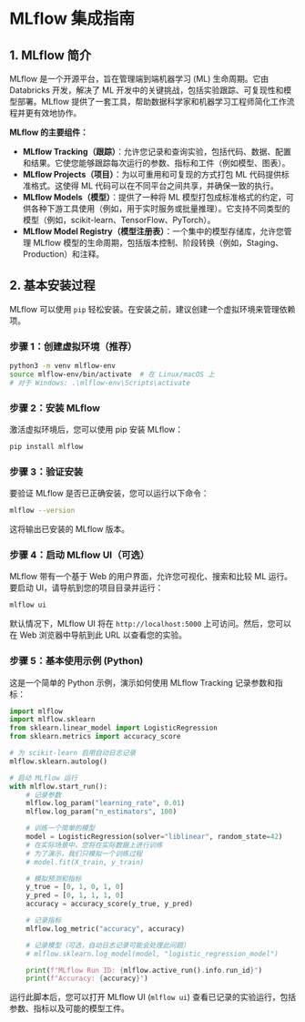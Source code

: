 # MLflow 集成指南

## 1. MLflow 简介

MLflow 是一个开源平台，旨在管理端到端机器学习 (ML) 生命周期。它由 Databricks 开发，解决了 ML 开发中的关键挑战，包括实验跟踪、可复现性和模型部署。MLflow 提供了一套工具，帮助数据科学家和机器学习工程师简化工作流程并更有效地协作。

**MLflow 的主要组件：**

*   **MLflow Tracking（跟踪）**：允许您记录和查询实验，包括代码、数据、配置和结果。它使您能够跟踪每次运行的参数、指标和工件（例如模型、图表）。
*   **MLflow Projects（项目）**：为以可重用和可复现的方式打包 ML 代码提供标准格式。这使得 ML 代码可以在不同平台之间共享，并确保一致的执行。
*   **MLflow Models（模型）**：提供了一种将 ML 模型打包成标准格式的约定，可供各种下游工具使用（例如，用于实时服务或批量推理）。它支持不同类型的模型（例如，scikit-learn、TensorFlow、PyTorch）。
*   **MLflow Model Registry（模型注册表）**：一个集中的模型存储库，允许您管理 MLflow 模型的生命周期，包括版本控制、阶段转换（例如，Staging、Production）和注释。

## 2. 基本安装过程

MLflow 可以使用 `pip` 轻松安装。在安装之前，建议创建一个虚拟环境来管理依赖项。

### 步骤 1：创建虚拟环境（推荐）

```bash
python3 -m venv mlflow-env
source mlflow-env/bin/activate  # 在 Linux/macOS 上
# 对于 Windows: .\mlflow-env\Scripts\activate
```

### 步骤 2：安装 MLflow

激活虚拟环境后，您可以使用 pip 安装 MLflow：

```bash
pip install mlflow
```

### 步骤 3：验证安装

要验证 MLflow 是否已正确安装，您可以运行以下命令：

```bash
mlflow --version
```

这将输出已安装的 MLflow 版本。

### 步骤 4：启动 MLflow UI（可选）

MLflow 带有一个基于 Web 的用户界面，允许您可视化、搜索和比较 ML 运行。要启动 UI，请导航到您的项目目录并运行：

```bash
mlflow ui
```

默认情况下，MLflow UI 将在 `http://localhost:5000` 上可访问。然后，您可以在 Web 浏览器中导航到此 URL 以查看您的实验。

### 步骤 5：基本使用示例 (Python)

这是一个简单的 Python 示例，演示如何使用 MLflow Tracking 记录参数和指标：

```python
import mlflow
import mlflow.sklearn
from sklearn.linear_model import LogisticRegression
from sklearn.metrics import accuracy_score

# 为 scikit-learn 启用自动日志记录
mlflow.sklearn.autolog()

# 启动 MLflow 运行
with mlflow.start_run():
    # 记录参数
    mlflow.log_param("learning_rate", 0.01)
    mlflow.log_param("n_estimators", 100)

    # 训练一个简单的模型
    model = LogisticRegression(solver="liblinear", random_state=42)
    # 在实际场景中，您将在实际数据上进行训练
    # 为了演示，我们只模拟一个训练过程
    # model.fit(X_train, y_train)

    # 模拟预测和指标
    y_true = [0, 1, 0, 1, 0]
    y_pred = [0, 1, 1, 1, 0]
    accuracy = accuracy_score(y_true, y_pred)

    # 记录指标
    mlflow.log_metric("accuracy", accuracy)

    # 记录模型（可选，自动日志记录可能会处理此问题）
    # mlflow.sklearn.log_model(model, "logistic_regression_model")

    print(f"MLflow Run ID: {mlflow.active_run().info.run_id}")
    print(f"Accuracy: {accuracy}")
```

运行此脚本后，您可以打开 MLflow UI (`mlflow ui`) 查看已记录的实验运行，包括参数、指标以及可能的模型工件。

